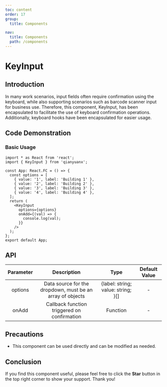 ```yaml
---
toc: content
order: 17
group:
  title: Components

nav:
  title: Components
  path: /components
---
```


# KeyInput

## Introduction

In many work scenarios, input fields often require confirmation using the keyboard, while also supporting scenarios such as barcode scanner input for business use. Therefore, this component, KeyInput, has been encapsulated to facilitate the use of keyboard confirmation operations. Additionally, keyboard hooks have been encapsulated for easier usage.

## Code Demonstration

### Basic Usage

```tsx
import * as React from 'react';
import { KeyInput } from 'qianyuanx';

const App: React.FC = () => {
  const options = [
    { value: '1', label: 'Building 1' },
    { value: '2', label: 'Building 2' },
    { value: '3', label: 'Building 3' },
    { value: '4', label: 'Building 4' },
  ];
  return (
    <KeyInput
      options={options}
      onAdd={(val) => {
        console.log(val);
      }}
    />
  );
};
export default App;
```

## API

| Parameter |                        Description                        |                Type                | Default Value |
| :-------: | :-------------------------------------------------------: | :--------------------------------: | :-----------: |
|  options  | Data source for the dropdown, must be an array of objects | {label: string; value: string; }[] |       -       |
|   onAdd   |        Callback function triggered on confirmation        |              Function              |       -       |

## Precautions

- This component can be used directly and can be modified as needed.

## Conclusion

If you find this component useful, please feel free to click the **Star** button in the top right corner to show your support. Thank you!

